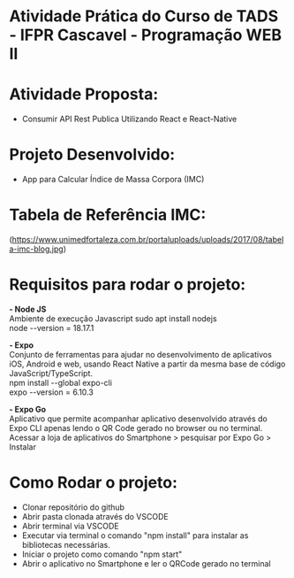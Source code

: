 # Atividade Prática do Curso de TADS - IFPR Cascavel - Programação WEB II

# Atividade Proposta:
- Consumir API Rest Publica Utilizando React e React-Native</br>

# Projeto Desenvolvido:
- App para Calcular  Índice de Massa Corpora (IMC)

# Tabela de Referência IMC:
(https://www.unimedfortaleza.com.br/portaluploads/uploads/2017/08/tabela-imc-blog.jpg)

# Requisitos para rodar o projeto:</br>
**- Node JS**  
Ambiente de execução Javascript
sudo apt install nodejs</br>
node --version = 18.17.1</br>

**- Expo**  
Conjunto de ferramentas para ajudar no desenvolvimento de aplicativos iOS, Android e web, usando React Native a partir da mesma base de código JavaScript/TypeScript.  
npm install --global expo-cli</br>
expo --version = 6.10.3</br>

**- Expo Go**  
Aplicativo que permite acompanhar aplicativo desenvolvido através do Expo CLI apenas lendo o QR Code gerado no browser ou no terminal.  
Acessar a loja de aplicativos do Smartphone > pesquisar por Expo Go > Instalar

# Como Rodar o projeto:</br>
- Clonar repositório do github
- Abrir pasta clonada através do VSCODE
- Abrir terminal via VSCODE
- Executar via terminal o comando "npm install" para instalar as bibliotecas necessárias.
- Iniciar o projeto como comando "npm start"
- Abrir o aplicativo no Smartphone e ler o QRCode gerado no terminal  
